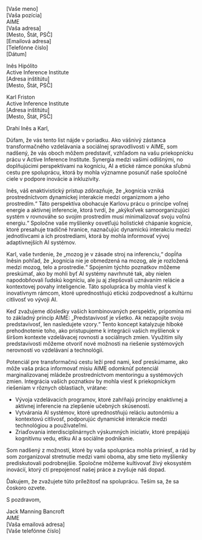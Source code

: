 [Vaše meno]  
[Vaša pozícia]  
AIME  
[Vaša adresa]  
[Mesto, Štát, PSČ]  
[Emailová adresa]  
[Telefónne číslo]  
[Dátum]  

Inês Hipólito  
Active Inference Institute  
[Adresa inštitútu]  
[Mesto, Štát, PSČ]  

Karl Friston  
Active Inference Institute  
[Adresa inštitútu]  
[Mesto, Štát, PSČ]  

Drahí Inês a Karl,

Dúfam, že vás tento list nájde v poriadku. Ako vášnivý zástanca transformačného vzdelávania a sociálnej spravodlivosti v AIME, som nadšený, že vás oboch môžem predstaviť, vzhľadom na vašu priekopnícku prácu v Active Inference Institute. Synergia medzi vašimi odlišnými, no doplňujúcimi perspektívami na kogníciu, AI a etické rámce ponúka sľubnú cestu pre spoluprácu, ktorá by mohla významne posunúť naše spoločné ciele v podpore inovácie a inkluzivity.

Inês, váš enaktivistický prístup zdôrazňuje, že „kognícia vzniká prostredníctvom dynamickej interakcie medzi organizmom a jeho prostredím.“ Táto perspektíva obohacuje Karlovu prácu o princípe voľnej energie a aktívnej inferencie, ktorá tvrdí, že „akýkoľvek samoorganizujúci systém v rovnováhe so svojím prostredím musí minimalizovať svoju voľnú energiu.“ Spoločne vaše myšlienky osvetľujú holistické chápanie kognície, ktoré presahuje tradičné hranice, naznačujúc dynamickú interakciu medzi jednotlivcami a ich prostrediami, ktorá by mohla informovať vývoj adaptívnejších AI systémov.

Karl, vaše tvrdenie, že „mozog je v zásade stroj na inferenciu,“ dopĺňa Inêsin pohľad, že „kognícia nie je obmedzená na mozog, ale je rozložená medzi mozog, telo a prostredie.“ Spojením týchto poznatkov môžeme preskúmať, ako by mohli byť AI systémy navrhnuté tak, aby nielen napodobňovali ľudskú kogníciu, ale ju aj zlepšovali uznávaním relácie a kontextovej povahy inteligencie. Táto spolupráca by mohla viesť k inovatívnym rámcom, ktoré uprednostňujú etickú zodpovednosť a kultúrnu citlivosť vo vývoji AI.

Keď zvažujeme dôsledky vašich kombinovaných perspektív, pripomína mi to základný princíp AIME: „Predstavivosť je všetko. Ak nezapojíte svoju predstavivosť, len nasledujete vzory.“ Tento koncept katalyzuje hlboké prehodnotenie toho, ako pristupujeme k integrácii vašich myšlienok v širšom kontexte vzdelávacej rovnosti a sociálnych zmien. Využitím sily predstavivosti môžeme otvoriť nové možnosti na riešenie systémových nerovností vo vzdelávaní a technológii.

Potenciál pre transformačnú cestu leží pred nami, keď preskúmame, ako môže vaša práca informovať misiu AIME odomknúť potenciál marginalizovanej mládeže prostredníctvom mentoringu a systémových zmien. Integrácia vašich poznatkov by mohla viesť k priekopníckym riešeniam v rôznych oblastiach, vrátane:

- Vývoja vzdelávacích programov, ktoré zahŕňajú princípy enaktívnej a aktívnej inferencie na zlepšenie učebných skúseností.
- Vytvárania AI systémov, ktoré uprednostňujú reláciu autonómiu a kontextovú citlivosť, podporujúc dynamické interakcie medzi technológiou a používateľmi.
- Zriaďovania interdisciplinárnych výskumných iniciatív, ktoré prepájajú kognitívnu vedu, etiku AI a sociálne podnikanie.

Som nadšený z možností, ktoré by vaša spolupráca mohla priniesť, a rád by som zorganizoval stretnutie medzi vami oboma, aby sme tieto myšlienky prediskutovali podrobnejšie. Spoločne môžeme kultivovať živý ekosystém inovácií, ktorý ctí prepojenosť našej práce a zvyšuje náš dopad.

Ďakujem, že zvažujete túto príležitosť na spoluprácu. Teším sa, že sa čoskoro ozvete.

S pozdravom,

Jack Manning Bancroft  
AIME  
[Vaša emailová adresa]  
[Vaše telefónne číslo]